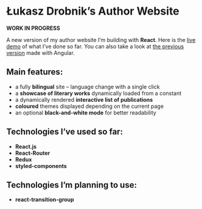 # Łukasz Drobnik’s Author Website

**WORK IN PROGRESS**

A new version of my author website I’m building with **React**. Here is the [live demo](https://drobnik-writing-new.netlify.com/) of what I’ve done so far. You can also take a look at [the previous version](https://github.com/ldrobnik/drobnik.co) made with Angular.

## Main features:
* a fully **bilingual** site – language change with a single click
* a **showcase of literary works** dynamically loaded from a constant
* a dynamically rendered **interactive list of publications**
* **coloured** themes displayed depending on the current page
* an optional **black-and-white mode** for better readability

## Technologies I’ve used so far:

* **React.js**
* **React-Router**
* **Redux**
* **styled-components**

## Technologies I’m planning to use:
* **react-transition-group**
